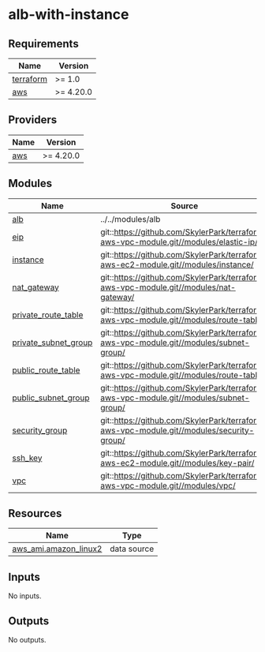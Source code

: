 # alb-with-instance

<!-- BEGINNING OF PRE-COMMIT-TERRAFORM DOCS HOOK -->
## Requirements

| Name | Version |
|------|---------|
| <a name="requirement_terraform"></a> [terraform](#requirement\_terraform) | >= 1.0 |
| <a name="requirement_aws"></a> [aws](#requirement\_aws) | >= 4.20.0 |

## Providers

| Name | Version |
|------|---------|
| <a name="provider_aws"></a> [aws](#provider\_aws) | >= 4.20.0 |

## Modules

| Name | Source | Version |
|------|--------|---------|
| <a name="module_alb"></a> [alb](#module\_alb) | ../../modules/alb | n/a |
| <a name="module_eip"></a> [eip](#module\_eip) | git::https://github.com/SkylerPark/terraform-aws-vpc-module.git//modules/elastic-ip/ | tags/1.1.0 |
| <a name="module_instance"></a> [instance](#module\_instance) | git::https://github.com/SkylerPark/terraform-aws-ec2-module.git//modules/instance/ | tags/1.1.2 |
| <a name="module_nat_gateway"></a> [nat\_gateway](#module\_nat\_gateway) | git::https://github.com/SkylerPark/terraform-aws-vpc-module.git//modules/nat-gateway/ | tags/1.1.0 |
| <a name="module_private_route_table"></a> [private\_route\_table](#module\_private\_route\_table) | git::https://github.com/SkylerPark/terraform-aws-vpc-module.git//modules/route-table/ | tags/1.1.0 |
| <a name="module_private_subnet_group"></a> [private\_subnet\_group](#module\_private\_subnet\_group) | git::https://github.com/SkylerPark/terraform-aws-vpc-module.git//modules/subnet-group/ | tags/1.1.0 |
| <a name="module_public_route_table"></a> [public\_route\_table](#module\_public\_route\_table) | git::https://github.com/SkylerPark/terraform-aws-vpc-module.git//modules/route-table/ | tags/1.1.0 |
| <a name="module_public_subnet_group"></a> [public\_subnet\_group](#module\_public\_subnet\_group) | git::https://github.com/SkylerPark/terraform-aws-vpc-module.git//modules/subnet-group/ | tags/1.1.0 |
| <a name="module_security_group"></a> [security\_group](#module\_security\_group) | git::https://github.com/SkylerPark/terraform-aws-vpc-module.git//modules/security-group/ | tags/1.1.0 |
| <a name="module_ssh_key"></a> [ssh\_key](#module\_ssh\_key) | git::https://github.com/SkylerPark/terraform-aws-ec2-module.git//modules/key-pair/ | tags/1.1.2 |
| <a name="module_vpc"></a> [vpc](#module\_vpc) | git::https://github.com/SkylerPark/terraform-aws-vpc-module.git//modules/vpc/ | tags/1.1.0 |

## Resources

| Name | Type |
|------|------|
| [aws_ami.amazon_linux2](https://registry.terraform.io/providers/hashicorp/aws/latest/docs/data-sources/ami) | data source |

## Inputs

No inputs.

## Outputs

No outputs.
<!-- END OF PRE-COMMIT-TERRAFORM DOCS HOOK -->
